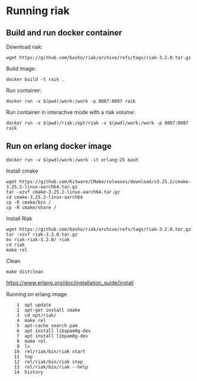 # Running riak

## Build and run docker container

Download riak:
```
wget https://github.com/basho/riak/archive/refs/tags/riak-3.2.0.tar.gz
```

Build image:
```
docker build -t raik .
```

Run container:
```
docker run -v $(pwd)/work:/work -p 8087:8087 raik
```

Run container in interactive mode with a riak volume:
```
docker run -v $(pwd)/riak:/opt/riak -v $(pwd)/work:/work -p 8087:8087 raik
```

## Run on erlang docker image
```
docker run -v $(pwd)/work:/work -it erlang:25 bash
```

Install cmake
```
wget https://github.com/Kitware/CMake/releases/download/v3.25.2/cmake-3.25.2-linux-aarch64.tar.gz
tar -xzvf cmake-3.25.2-linux-aarch64.tar.gz
cd cmake-3.25.2-linux-aarch64
cp -R cmake/bin /
cp -R cmake/share /
```

Install Riak
```
wget https://github.com/basho/riak/archive/refs/tags/riak-3.2.0.tar.gz
tar -xzvf riak-3.2.0.tar.gz
mv riak-riak-3.2.0/ riak
cd riak
make rel
```

Clean
```
make distclean
```

https://www.erlang.org/doc/installation_guide/install

Running on erlang image

```    
    1  apt update
    2  apt-get install cmake
    3  cd opt/riak/
    4  make rel
    5  apt-cache search pam
    6  apt install libapam0g-dev
    7  apt install libpam0g-dev
    8  make rel
    9  ls
   10  rel/riak/bin/riak start
   11  top
   12  rel/riak/bin/riak stop
   13  rel/riak/bin/riak --help
   14  history
```